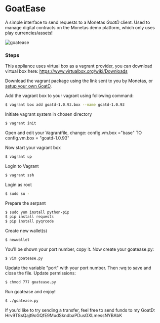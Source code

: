 # GoatEase
A simple interface to send requests to a Monetas *GoatD* client. Used to manage digital contracts on the Monetas demo platform, which only uses play currencies/assets!

![goatease](https://cloud.githubusercontent.com/assets/18722686/16189424/92818aae-36da-11e6-89ef-2d8c24df690b.gif)

### Steps
This appliance uses virtual box as a vagrant provider, you can download virtual box here: https://www.virtualbox.org/wiki/Downloads 

Download the vagrant package using the link sent to you by Monetas, or [setup your own GoatD](http://goatd.monetas.net). 

Add the vagrant box to your vagrant using following command: 

```bash
$ vagrant box add goatd-1.0.93.box --name goatd-1.0.93
```

Initiate vagrant system in chosen directory

```bash
$ vagrant init
```

Open and edit your Vagrantfile, change: config.vm.box  ="base" TO config.vm.box = "goatd-1.0.93"

Now start your vagrant box

```bash
$ vagrant up
```

Login to Vagrant

```bash
$ vagrant ssh
```

Login as root

```bash
$ sudo su - 
```

Prepare the serpant

```bash
$ sudo yum install python-pip
$ pip install requests
$ pip install pyqrcode
```

Create new wallet(s)

```bash
$ newwallet
```

You'll be shown your port number, copy it. Now create your goatease.py:

```bash
$ vim goatease.py
```

Update the variable "port" with your port number. Then :wq to save and close the file. Update permissions:

```bash
$ chmod 777 goatease.py
```

Run goatease and enjoy!

```bash
$ ./goatease.py
```
If you'd like to try sending a transfer, feel free to send funds to my GoatD: Hrv9T8sQajt9oGQfE9MudSkndbaPDusGXLmessNYBAbK
